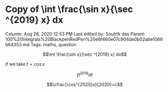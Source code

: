# Copy of \int \frac{\sin x}{\sec ^{2019} x} dx

Column: Aug 26, 2020 12:53 PM
Last edited by: Soutrik das
Parent: 100%20Integrals%20BlackpenRedPen%20e8f460e07c904de0b02abe1066b64353.md
Tags: maths, question

$$\int \frac{\sin x}{\sec ^{2019} x} dx$$

if we take $t=\cos x$ 

$$\int t^{2019}dt$$

$$\cfrac{\cos^{2020}x}{2020}+c$$